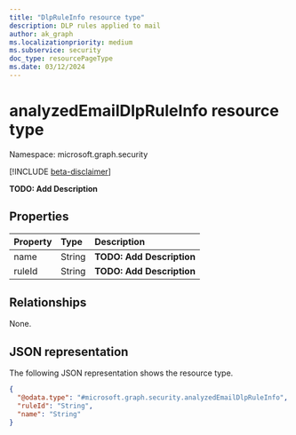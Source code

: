 ```yaml
---
title: "DlpRuleInfo resource type"
description: DLP rules applied to mail
author: ak_graph
ms.localizationpriority: medium
ms.subservice: security
doc_type: resourcePageType
ms.date: 03/12/2024
---
```


# analyzedEmailDlpRuleInfo resource type

Namespace: microsoft.graph.security

[!INCLUDE [beta-disclaimer](../../includes/beta-disclaimer.md)]

**TODO: Add Description**


## Properties
|Property|Type|Description|
|:---|:---|:---|
|name|String|**TODO: Add Description**|
|ruleId|String|**TODO: Add Description**|

## Relationships
None.

## JSON representation
The following JSON representation shows the resource type.
<!-- {
  "blockType": "resource",
  "@odata.type": "microsoft.graph.security.analyzedEmailDlpRuleInfo"
}
-->
``` json
{
  "@odata.type": "#microsoft.graph.security.analyzedEmailDlpRuleInfo",
  "ruleId": "String",
  "name": "String"
}
```

